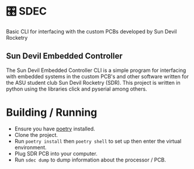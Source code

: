 
# 🎛 SDEC

Basic CLI for interfacing with the custom PCBs developed by Sun Devil Rocketry

## Sun Devil Embedded Controller

The Sun Devil Embedded Controller CLI is a simple program for interfacing with embedded systems in the custom PCB's and other software written for the ASU student club Sun Devil Rocketry (SDR). This project is written in python using the libraries click and pyserial among others.

# Building / Running

- Ensure you have [poetry](https://python-poetry.org/) installed.
- Clone the project.
- Run `poetry install` then `poetry shell` to set up then enter the virtual environment.
- Plug SDR PCB into your computer.
- Run `sdec dump` to dump information about the processor / PCB.
